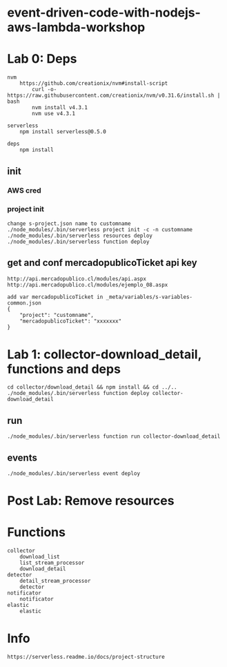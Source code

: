 # event-driven-code-with-nodejs-aws-lambda-workshop

# Lab 0: Deps
    nvm
        https://github.com/creationix/nvm#install-script
            curl -o- https://raw.githubusercontent.com/creationix/nvm/v0.31.6/install.sh | bash
            nvm install v4.3.1
            nvm use v4.3.1

    serverless
        npm install serverless@0.5.0

    deps
        npm install


## init
### AWS cred

### project init
    change s-project.json name to customname
    ./node_modules/.bin/serverless project init -c -n customname
    ./node_modules/.bin/serverless resources deploy
    ./node_modules/.bin/serverless function deploy


## get and conf mercadopublicoTicket api key
    http://api.mercadopublico.cl/modules/api.aspx
    http://api.mercadopublico.cl/modules/ejemplo_08.aspx

    add var mercadopublicoTicket in _meta/variables/s-variables-common.json
    {
        "project": "customname",
        "mercadopublicoTicket": "xxxxxxx"
    }

# Lab 1: collector-download_detail, functions and deps
    cd collector/download_detail && npm install && cd ../..
    ./node_modules/.bin/serverless function deploy collector-download_detail

## run
    ./node_modules/.bin/serverless function run collector-download_detail

## events
    ./node_modules/.bin/serverless event deploy

# Post Lab: Remove resources

# Functions

    collector
        download_list
        list_stream_processor
        download_detail
    detector
        detail_stream_processor
        detector
    notificator
        notificator
    elastic
        elastic

# Info
    https://serverless.readme.io/docs/project-structure
